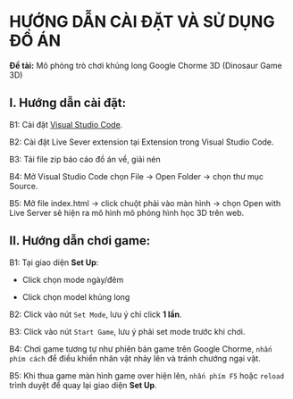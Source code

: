 # HƯỚNG DẪN CÀI ĐẶT VÀ SỬ DỤNG ĐỒ ÁN

**Đề tài:** Mô phỏng trò chơi khủng long Google Chorme 3D (Dinosaur Game 3D)

## I. Hướng dẫn cài đặt:

B1: Cài đặt [Visual Studio Code](https://code.visualstudio.com/download).

B2: Cài đặt Live Sever extension tại Extension trong Visual Studio Code.

B3: Tải file zip báo cáo đồ án về, giải nén 

B4: Mở Visual Studio Code chọn File -> Open Folder -> chọn thư mục Source.

B5: Mở file index.html -> click chuột phải vào màn hình -> chọn Open with Live Server sẽ hiện ra mô hình mô phỏng hình học 3D trên web.

## II. Hướng dẫn chơi game: 

B1: Tại giao diện **Set Up**: 

- Click chọn mode ngày/đêm

- Click chọn model khủng long

B2: Click vào nút `Set Mode`, lưu ý chỉ click **1 lần**. 

B3: Click vào nút `Start Game`, lưu ý phải set mode trước khi chơi. 

B4: Chơi game tương tự như phiên bản game trên Google Chorme, `nhấn phím cách` để điều khiển nhân vật nhảy lên và tránh chướng ngại vật. 

B5: Khi thua game màn hình game over hiện lên, `nhấn phím F5` hoặc `reload` trình duyệt để quay lại giao diện **Set Up**.

